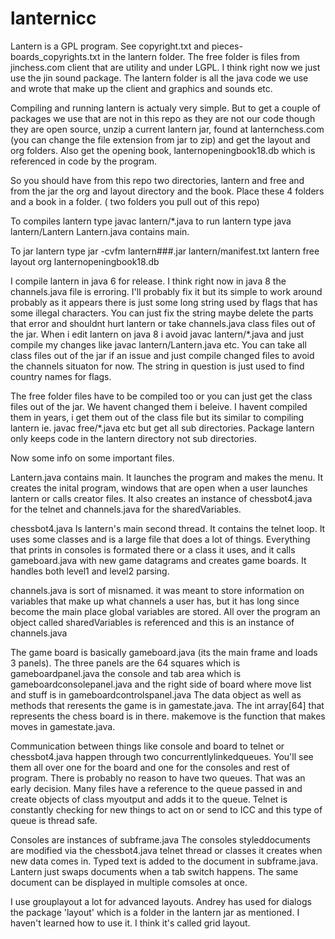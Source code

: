 # lanternicc

Lantern is a GPL program.  See copyright.txt and pieces-boards_copyrights.txt in the lantern folder.
The free folder is files from jinchess.com client that are utility and under LGPL.
I think right now we just use the jin sound package.
The lantern folder is all the java code we use and wrote that make up the client and graphics and sounds etc. 

Compiling and running lantern is actualy very simple.  But to get a couple of packages we use that are not in this repo 
as they are not our code though they are open source,  unzip a current lantern jar, found at lanternchess.com
(you can change the file extension from jar to zip)
and get the layout and org folders. Also get the opening book, lanternopeningbook18.db 
which is referenced in code by the program.

So you should have from this repo two directories, lantern and free and from the jar the org and layout directory and the book.
Place these 4 folders and a book in a folder.  ( two folders you pull out of this repo)

To compiles lantern type javac lantern/*.java
to run lantern type java lantern/Lantern      Lantern.java contains main.

To jar lantern type jar -cvfm lantern###.jar lantern/manifest.txt lantern free layout org lanternopeningbook18.db

I compile lantern in java 6 for release.  I think right now in java 8 the channels.java file is erroring. I'll probably fix
it but its simple to work around probably as it appears there is just some long string used by flags that has some illegal
characters.  You can just fix the string maybe  delete the parts that error and shouldnt hurt lantern or take 
channels.java class files out of the jar. When i edit lantern on java 8 i avoid javac lantern/*.java and just compile 
my changes like javac lantern/Lantern.java etc. You can take all class files out of the jar if an issue and just compile changed files to avoid the channels situaton for now. The string in question is just used to find country names for flags. 

The free folder files have to be compiled too or you can just get the class files out of the jar. We havent changed them i beleive.
I havent compiled them in years, i get them out of the class file but its similar to compiling lantern ie. javac free/*.java etc 
but get all sub directories.  Package lantern only keeps code in the lantern directory not sub directories. 

Now some info on some important files.

Lantern.java contains main.  It launches the program and makes the menu.  It creates the inital program,
windows that are open when a user launches lantern or calls creator files.  It also creates an instance of chessbot4.java for the telnet and channels.java for the sharedVariables. 

chessbot4.java Is lantern's main second thread. It contains the telnet loop. It  uses some classes and is
a large file  that does a lot of things. Everything that prints in consoles is formated there or a class it uses, and it calls gameboard.java with new game datagrams and creates game boards.  It handles both level1 and level2 parsing. 

channels.java is sort of misnamed. it was meant to store information on variables that make up what channels 
a user has, but it has long since become the main place global variables are stored. 
All over the program an object called sharedVariables is referenced and this is an instance of channels.java

The game board is basically gameboard.java (its the main frame and loads 3 panels). 
The three panels are the 64 squares which is gameboardpanel.java    the console and tab area which is
gameboardconsolepanel.java and the right side of board where move list and stuff is in gameboardcontrolspanel.java
The data object as well as methods that reresents the game is in gamestate.java. The int array[64] that represents the chess board is in there. makemove is the function that makes moves in gamestate.java.  

Communication between things like console and board to telnet or chessbot4.java happen through two 
concurrentlylinkedqueues.  You'll see them all over one for the board and one for the consoles and rest of program. There is probably no reason to have two queues. That was an early decision.
Many files have a reference to the queue passed in and create objects of class myoutput and adds it to 
the queue. Telnet is constantly checking for new things to act on or send to ICC and this type of queue is 
thread safe.

Consoles are instances of subframe.java The consoles styleddocuments are modified via the chessbot4.java telnet thread or classes it creates when new data comes in.  Typed text is added to the document in subframe.java.  Lantern just swaps 
documents when a tab switch happens.  The same document can be displayed in multiple comsoles at once. 


I use grouplayout a lot for advanced layouts. Andrey has used for dialogs the package 'layout' which is a folder 
in the lantern jar as mentioned. I haven't learned how to use it. I think it's called grid layout.

